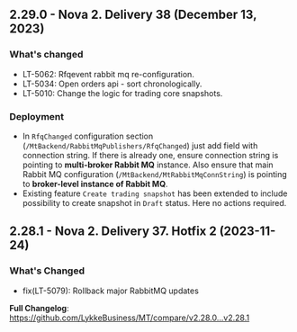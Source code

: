 ## 2.29.0 - Nova 2. Delivery 38 (December 13, 2023)
### What's changed
* LT-5062: Rfqevent rabbit mq re-configuration.
* LT-5034: Open orders api - sort chronologically.
* LT-5010: Change the logic for trading core snapshots.

### Deployment
* In `RfqChanged` configuration section (`/MtBackend/RabbitMqPublishers/RfqChanged`) just add field with connection string. If there is already one, ensure connection string is pointing to **multi-broker Rabbit MQ** instance. Also ensure that main Rabbit MQ configuration (`/MtBackend/MtRabbitMqConnString`) is pointing to **broker-level instance of Rabbit MQ**.
* Existing feature `Create trading snapshot` has been extended to include possibility to create snapshot in `Draft` status. Here no actions required.

## 2.28.1 - Nova 2. Delivery 37. Hotfix 2 (2023-11-24)
### What's Changed
* fix(LT-5079): Rollback major RabbitMQ updates

**Full Changelog**: https://github.com/LykkeBusiness/MT/compare/v2.28.0...v2.28.1
